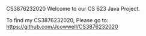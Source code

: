 CS3876232020
Welcome to our CS 623 Java Project.

To find my CS3876232020, Please go to: https://github.com/Jcowwell/CS3876232020
